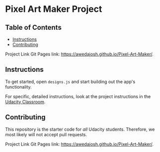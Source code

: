 # Pixel Art Maker Project

## Table of Contents

* [Instructions](#instructions)
* [Contributing](#contributing)

Project Link
Git Pages link: https://awedajosh.github.io/Pixel-Art-Maker/.

## Instructions

To get started, open `designs.js` and start building out the app's functionality.

For specific, detailed instructions, look at the project instructions in the [Udacity Classroom](https://classroom.udacity.com/me).

## Contributing

This repository is the starter code for _all_ Udacity students. Therefore, we most likely will not accept pull requests.

Project Link
Git Pages link: https://awedajosh.github.io/Pixel-Art-Maker/.
